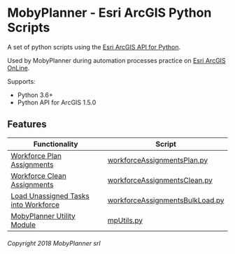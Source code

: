 # MobyPlanner - Esri ArcGIS Python Scripts
A set of python scripts using the [Esri ArcGIS API for Python](https://developers.arcgis.com/python/).

Used by MobyPlanner during automation processes practice on [Esri ArcGIS OnLine](http://www.arcgis.com/).

Supports:
- Python 3.6+
- Python API for ArcGIS 1.5.0

## Features
| Functionality | Script |
|-|-|
| [Workforce Plan Assignments](functionality/workforceAssignmentsPlan.md) | [workforceAssignmentsPlan.py](scripts/workforceAssignmentsPlan.py) |
| [Workforce Clean Assignments](functionality/workforceAssignmentsClean.md) | [workforceAssignmentsClean.py](scripts/workforceAssignmentsClean.py) |
| [Load Unassigned Tasks into Workforce](functionality/workforceAssignmentsBulkLoad.md) | [workforceAssignmentsBulkLoad.py](scripts/workforceAssignmentsBulkLoad.py) |
| [MobyPlanner Utility Module](functionality/mpUtils.md) | [mpUtils.py](scripts/mpUtils.py) |


###### Copyright 2018 MobyPlanner srl

